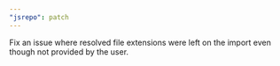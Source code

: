 ```yaml
---
"jsrepo": patch
---
```


Fix an issue where resolved file extensions were left on the import even though not provided by the user.
